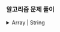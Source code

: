 ### 알고리즘 문제 풀이
<details>
<summary> Array | String </summary>
<div markdown="1">


- ✅ **필수**
  - [ ]  [[Array / String] Merge Sorted Array](https://leetcode.com/problems/merge-sorted-array/?envType=study-plan-v2&envId=top-interview-150)
  - [ ]  [[Array / String] Remove Element](https://leetcode.com/problems/remove-element/?envType=study-plan-v2&envId=top-interview-150)
  - [ ]  [[Array / String] Remove Duplicates from Sorted Array](https://leetcode.com/problems/remove-duplicates-from-sorted-array/?envType=study-plan-v2&envId=top-interview-150)
  - [ ]  [[Array / String] Remove Duplicates from Sorted Array II](https://leetcode.com/problems/remove-duplicates-from-sorted-array-ii/?envType=study-plan-v2&envId=top-interview-150)
  - [ ]  [[Array / String] Majority Element](https://leetcode.com/problems/majority-element/?envType=study-plan-v2&envId=top-interview-150)
  - [ ]  [[Array / String] Rotate Array](https://leetcode.com/problems/rotate-array/?envType=study-plan-v2&envId=top-interview-150)
  - [ ]  [[Array / String] Best Time to Buy and Sell Stock](https://leetcode.com/problems/best-time-to-buy-and-sell-stock/?envType=study-plan-v2&envId=top-interview-150)
  - [ ]  [[Array / String] Best Time to Buy and Sell Stock II](https://leetcode.com/problems/best-time-to-buy-and-sell-stock-ii/)
  - [ ]  [[Array / String] Jump Game](https://leetcode.com/problems/jump-game/?envType=study-plan-v2&envId=top-interview-150)
- ☑️ **선택**
  - [ ]  [[Array / String] Jump Game II](https://leetcode.com/problems/jump-game-ii/?envType=study-plan-v2&envId=top-interview-150)
  - [ ]  [[Array / String] H-Index](https://leetcode.com/problems/h-index/?envType=study-plan-v2&envId=top-interview-150)
  - [ ]  [[Array / String] Insert Delete GetRandom O(1)](https://leetcode.com/problems/insert-delete-getrandom-o1/?envType=study-plan-v2&envId=top-interview-150)
  - [ ]  [[Array / String] Product of Array Except Self](https://leetcode.com/problems/product-of-array-except-self/?envType=study-plan-v2&envId=top-interview-150)
  - [ ]  [[Array / String] Gas Station](https://leetcode.com/problems/gas-station/?envType=study-plan-v2&envId=top-interview-150)
  - [ ]  [[Array / String] Candy](https://leetcode.com/problems/candy/?envType=study-plan-v2&envId=top-interview-150)
  - [ ]  [[Array / String] Integer to Roman](https://leetcode.com/problems/integer-to-roman/?envType=study-plan-v2&envId=top-interview-150)
  - [ ]  [[Array / String] Reverse Words in a String](https://leetcode.com/problems/reverse-words-in-a-string/?envType=study-plan-v2&envId=top-interview-150)
  - [ ]  [[Array / String] Zigzag Conversion](https://leetcode.com/problems/zigzag-conversion/?envType=study-plan-v2&envId=top-interview-150)
</div>
</details>
